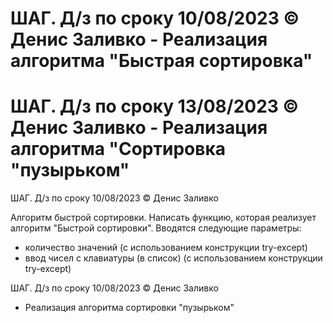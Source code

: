 # ШАГ. Д/з по сроку 10/08/2023 © Денис Заливко - Реализация алгоритма "Быстрая сортировка"
# ШАГ. Д/з по сроку 13/08/2023 © Денис Заливко - Реализация алгоритма "Сортировка "пузырьком"

ШАГ. Д/з по сроку 10/08/2023 © Денис Заливко

Алгоритм быстрой сортировки.
Написать функцию, которая реализует алгоритм "Быстрой сортировки".
Вводятся следующие параметры:
- количество значений (с использованием конструкции try-except)
- ввод чисел с клавиатуры (в список) (с использованием конструкции try-except)

ШАГ. Д/з по сроку 10/08/2023 © Денис Заливко

- Реализация алгоритма сортировки "пузырьком"